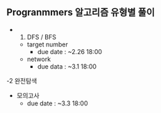 ## Progranmmers 알고리즘 유형별 풀이
- 1. DFS / BFS
  - target number
    - due date : ~2.26 18:00
  - network
    - due data : ~3.1 18:00

-2 완전탐색
  - 모의고사
    - due date : ~3.3 18:00
